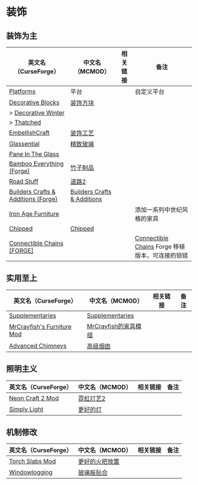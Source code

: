 # 装饰

## 装饰为主

| 英文名（CurseForge）                                                                                 | 中文名（MCMOD）                                                     | 相关链接 | 备注                                                                                                               |
| ---------------------------------------------------------------------------------------------------- | ------------------------------------------------------------------- | -------- | ------------------------------------------------------------------------------------------------------------------ |
| [Platforms](https://www.curseforge.com/minecraft/mc-mods/platforms)                                  | 平台                                                                |          | 自定义平台                                                                                                         |
| [Decorative Blocks](https://www.curseforge.com/minecraft/mc-mods/decorative-blocks)                  | [装饰方块](https://www.mcmod.cn/class/2900.html)                    |          |                                                                                                                    |
| > [Decorative Winter](https://www.curseforge.com/minecraft/mc-mods/decorative-winter)                |                                                                     |          |                                                                                                                    |
| > [Thatched](https://www.curseforge.com/minecraft/mc-mods/thatched)                                  |                                                                     |          |                                                                                                                    |
| [EmbellishCraft](https://www.curseforge.com/minecraft/mc-mods/embellishcraft)                        | [装饰工艺](https://www.mcmod.cn/class/3001.html)                    |          |                                                                                                                    |
| [Glassential](https://www.curseforge.com/minecraft/mc-mods/glassential)                              | [精致玻璃](https://www.mcmod.cn/class/1769.html)                    |          |                                                                                                                    |
| [Pane In The Glass](https://www.curseforge.com/minecraft/mc-mods/pane-in-the-glass)                  |                                                                     |          |                                                                                                                    |
| [Bamboo Everything (Forge)](https://www.curseforge.com/minecraft/mc-mods/bamboo-everything-forge)    | [竹子制品](https://www.mcmod.cn/class/1819.html)                    |          |                                                                                                                    |
| [Road Stuff](https://www.curseforge.com/minecraft/mc-mods/road-stuff)                                | [道路2](https://www.mcmod.cn/class/1418.html)                       |          |                                                                                                                    |
| [Builders Crafts & Additions (Forge)](https://www.curseforge.com/minecraft/mc-mods/buildersaddition) | [Builders Crafts & Additions](https://www.mcmod.cn/class/3664.html) |          |                                                                                                                    |
| [Iron Age Furniture](https://www.curseforge.com/minecraft/mc-mods/ironagefurniture)                  |                                                                     |          | 添加一系列中世纪风格的家具                                                                                         |
| [Chipped](https://www.curseforge.com/minecraft/mc-mods/chipped)                                      | [Chipped](https://www.mcmod.cn/class/4726.html)                     |          |                                                                                                                    |
| [Connectible Chains [FORGE]](https://www.curseforge.com/minecraft/mc-mods/connectible-chains-forge)  |                                                                     |          | [Connectible Chains](https://www.curseforge.com/minecraft/mc-mods/connectible-chains) Forge 移植版本，可连接的锁链 |

## 实用至上

| 英文名（CurseForge）                                                                                | 中文名（MCMOD）                                             | 相关链接 | 备注 |
| --------------------------------------------------------------------------------------------------- | ----------------------------------------------------------- | -------- | ---- |
| [Supplementaries](https://www.curseforge.com/minecraft/mc-mods/supplementaries)                     | [Supplementaries](https://www.mcmod.cn/class/3555.html)     |          |      |
| [MrCrayfish's Furniture Mod](https://www.curseforge.com/minecraft/mc-mods/mrcrayfish-furniture-mod) | [MrCrayfish的家具模组](https://www.mcmod.cn/class/263.html) |          |      |
| [Advanced Chimneys](https://www.curseforge.com/minecraft/mc-mods/advanced-chimneys)                 | [高级烟囱](https://www.mcmod.cn/class/1437.html)            |          |      |

## 照明主义

| 英文名（CurseForge）                                                              | 中文名（MCMOD）                                   | 相关链接 | 备注 |
| --------------------------------------------------------------------------------- | ------------------------------------------------- | -------- | ---- |
| [Neon Craft 2 Mod](https://www.curseforge.com/minecraft/mc-mods/neon-craft-2-mod) | [霓虹灯艺2](https://www.mcmod.cn/class/5464.html) |          |      |
| [Simply Light](https://www.curseforge.com/minecraft/mc-mods/simply-light)         | [更好的灯](https://www.mcmod.cn/class/2318.html)  |          |      |

## 机制修改

| 英文名（CurseForge）                                                           | 中文名（MCMOD）                                        | 相关链接 | 备注 |
| ------------------------------------------------------------------------------ | ------------------------------------------------------ | -------- | ---- |
| [Torch Slabs Mod](https://www.curseforge.com/minecraft/mc-mods/torchslabs-mod) | [更好的火把放置](https://www.mcmod.cn/class/2579.html) |          |      |
| [Windowlogging](https://www.curseforge.com/minecraft/mc-mods/windowlogging)    | [玻璃板贴合](https://www.mcmod.cn/class/3354.html)     |          |      |
